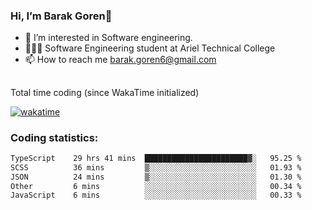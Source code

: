 ###  Hi, I’m Barak Goren👋
- 👀 I’m interested in Software engineering.
- 👨🏼‍🎓 Software Engineering student at Ariel Technical College
- 📫 How to reach me barak.goren6@gmail.com
##
Total time coding (since WakaTime initialized)

[![wakatime](https://wakatime.com/badge/user/5cc5ec80-a806-4ca2-a704-db29274e48cd.svg)](https://wakatime.com/@5cc5ec80-a806-4ca2-a704-db29274e48cd)

   
### Coding statistics:

<!--START_SECTION:waka-->

```txt
TypeScript    29 hrs 41 mins  ███████████████████████▓░   95.25 %
SCSS          36 mins         ▒░░░░░░░░░░░░░░░░░░░░░░░░   01.93 %
JSON          24 mins         ▒░░░░░░░░░░░░░░░░░░░░░░░░   01.30 %
Other         6 mins          ░░░░░░░░░░░░░░░░░░░░░░░░░   00.34 %
JavaScript    6 mins          ░░░░░░░░░░░░░░░░░░░░░░░░░   00.33 %
```

<!--END_SECTION:waka-->

<!---
barakgoren/barakgoren is a ✨ special ✨ repository because its `README.md` (this file) appears on your GitHub profile.
You can click the Preview link to take a look at your changes.
--->
